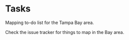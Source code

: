 Tasks
=====

Mapping to-do list for the Tampa Bay area.

Check the issue tracker for things to map in the Bay area.
